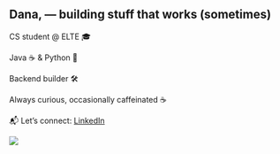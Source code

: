 ## Dana, — building stuff that works (sometimes)


CS student @ ELTE 🎓

Java ☕ & Python 🐍 

Backend builder 🛠️

Always curious, occasionally caffeinated ☕ 

📬 Let’s connect: [LinkedIn](https://www.linkedin.com/in/dana-saker/)

![](download.gif)
<!--
**danaskr/danaskr** is a ✨ _special_ ✨ repository because its `README.md` (this file) appears on your GitHub profile.

Here are some ideas to get you started:

- 🔭 I’m currently working on ...
- 🌱 I’m currently learning ...
- 👯 I’m looking to collaborate on ...
- 🤔 I’m looking for help with ...
- 💬 Ask me about ...
- 📫 How to reach me: ...
- 😄 Pronouns: ...
- ⚡ Fun fact: ...
-->
